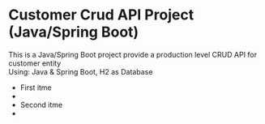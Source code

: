 # Customer Crud API Project (Java/Spring Boot)

This is a Java/Spring Boot project provide a production level CRUD API for customer entity
<br />
Using: Java & Spring Boot, H2 as Database

<ul>
  <li>First itme<li> 
  <li>Second itme<li> 
 </ul
